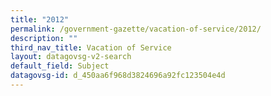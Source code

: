 ```yaml
---
title: "2012"
permalink: /government-gazette/vacation-of-service/2012/
description: ""
third_nav_title: Vacation of Service
layout: datagovsg-v2-search
default_field: Subject
datagovsg-id: d_450aa6f968d3824696a92fc123504e4d
---
```

